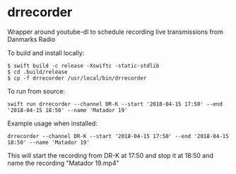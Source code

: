 # drrecorder
Wrapper around youtube-dl to schedule recording live transmissions from Danmarks Radio

To build and install locally:
```
$ swift build -c release -Xswiftc -static-stdlib
$ cd .build/release
$ cp -f drrecorder /usr/local/bin/drrecorder
```

To run from source:
```
swift run drrecorder --channel DR-K --start '2018-04-15 17:50' --end '2018-04-15 18:50' --name 'Matador 19'
```

Example usage when installed:
```
drrecorder --channel DR-K --start '2018-04-15 17:50' --end '2018-04-15 18:50' --name 'Matador 19'
```

This will start the recording from DR-K at 17:50 and stop it at 18:50 and name the recording "Matador 19.mp4"
